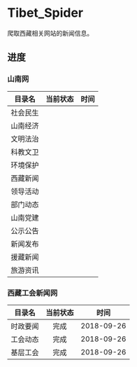 # Tibet_Spider
爬取西藏相关网站的新闻信息。
## 进度
### 山南网

| 目录名 | 当前状态 | 时间 |
| :---: | :------: | :------: |
| 社会民生 |   |    |
| 山南经济 |   |    |
| 文明法治 |   |    |
| 科教文卫 |   |    |
| 环境保护 |   |    |
| 西藏新闻 |   |    |
| 领导活动 |   |    |
| 部门动态 |   |    |
| 山南党建 |   |    |
| 公示公告 |   |    |
| 新闻发布 |   |    |
| 援藏新闻 |   |    |
| 旅游资讯 |   |    |

### 西藏工会新闻网

| 目录名 | 当前状态 | 时间 |
| :---: | :------: | :------: |
| 时政要闻 | 完成 | 2018-09-26 |
| 工会动态 | 完成 | 2018-09-26 |
| 基层工会 | 完成 | 2018-09-26 |

